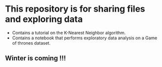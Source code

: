 # This repository is for sharing files and exploring data 
- Contains a tutorial on the K-Nearest Neighbor algorithm. 
- Contains a notebook that performs exploratory data analysis on a Game of thrones dataset. 
## Winter is coming !!!
